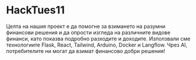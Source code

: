 # HackTues11
Целта на нашия проект е да помогне за взимането на разумни финансови решения и да опрости изгледа на различните видове финанси,  като показва подробно разходите и доходите. Използвали сме технологиите Flask, React, Tailwind, Arduino, Docker и Langflow. Чрез AI, потребителите ни могат да взимат финансово добри решения!
